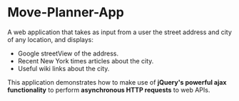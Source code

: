 # Move-Planner-App
A web application that takes as input from a user the street address and city of any location, and displays:
* Google streetView of the address.
* Recent New York times articles about the city.
* Useful wiki links about the city.

This application demonstrates how to make use of **jQuery's powerful ajax functionality** to perform **asynchronous HTTP requests** to web APIs.
